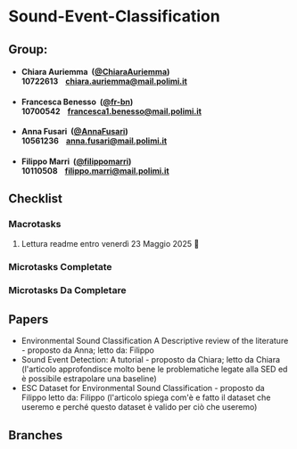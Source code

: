 # Sound-Event-Classification

## Group:

- ####  Chiara Auriemma &nbsp;([@ChiaraAuriemma](https://github.com/ChiaraAuriemma))<br> 10722613 &nbsp;&nbsp; chiara.auriemma@mail.polimi.it

- ####  Francesca Benesso &nbsp;([@fr-bn](https://github.com/fr-bn))<br> 10700542 &nbsp;&nbsp; francesca1.benesso@mail.polimi.it

- ####  Anna Fusari &nbsp;([@AnnaFusari](https://github.com/AnnaFusari))<br> 10561236 &nbsp;&nbsp; anna.fusari@mail.polimi.it

- ####  Filippo Marri &nbsp;([@filippomarri](https://github.com/filippomarri))<br> 10110508 &nbsp;&nbsp; filippo.marri@mail.polimi.it

## Checklist

### Macrotasks
1.  Lettura readme entro venerdì 23 Maggio 2025 🔄

### Microtasks Completate


### Microtasks Da Completare


## Papers
- Environmental Sound Classification A Descriptive review of the literature - proposto da Anna; letto da: Filippo
- Sound Event Detection: A tutorial - proposto da Chiara; letto da Chiara (l'articolo approfondisce molto bene le problematiche legate alla SED ed è possibile estrapolare una baseline)
- ESC Dataset for Environmental Sound Classification - proposto da Filippo letto da: Filippo (l'articolo spiega com'è e fatto il dataset che useremo e perché questo dataset è valido per ciò che useremo)

## Branches




